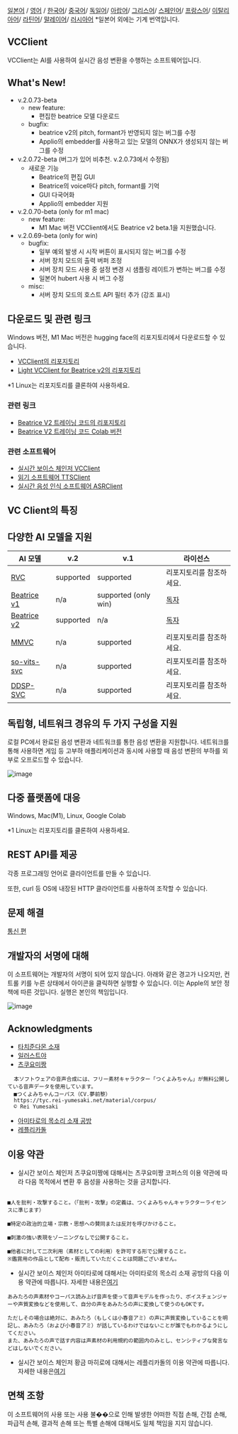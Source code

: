 [일본어](/README.md) /
[영어](/docs_i18n/README_en.md) /
[한국어](/docs_i18n/README_ko.md)/
[중국어](/docs_i18n/README_zh.md)/
[독일어](/docs_i18n/README_de.md)/
[아랍어](/docs_i18n/README_ar.md)/
[그리스어](/docs_i18n/README_el.md)/
[스페인어](/docs_i18n/README_es.md)/
[프랑스어](/docs_i18n/README_fr.md)/
[이탈리아어](/docs_i18n/README_it.md)/
[라틴어](/docs_i18n/README_la.md)/
[말레이어](/docs_i18n/README_ms.md)/
[러시아어](/docs_i18n/README_ru.md)
*일본어 외에는 기계 번역입니다.

## VCClient

VCClient는 AI를 사용하여 실시간 음성 변환을 수행하는 소프트웨어입니다.

## What's New!

* v.2.0.73-beta
  * new feature:
    * 편집한 beatrice 모델 다운로드
  * bugfix:
    * beatrice v2의 pitch, formant가 반영되지 않는 버그를 수정
    * Applio의 embedder를 사용하고 있는 모델의 ONNX가 생성되지 않는 버그를 수정
* v.2.0.72-beta (버그가 있어 비추천. v.2.0.73에서 수정됨)
  * 새로운 기능
    * Beatrice의 편집 GUI
    * Beatrice의 voice마다 pitch, formant를 기억
    * GUI 다국어화
    * Applio의 embedder 지원
* v.2.0.70-beta (only for m1 mac)
  * new feature:
    * M1 Mac 버전 VCClient에서도 Beatrice v2 beta.1을 지원했습니다.
* v.2.0.69-beta (only for win)
  * bugfix:
    * 일부 예외 발생 시 시작 버튼이 표시되지 않는 버그를 수정
    * 서버 장치 모드의 출력 버퍼 조정
    * 서버 장치 모드 사용 중 설정 변경 시 샘플링 레이트가 변하는 버그를 수정
    * 일본어 hubert 사용 시 버그 수정
  * misc:
    * 서버 장치 모드의 호스트 API 필터 추가 (강조 표시)

## 다운로드 및 관련 링크

Windows 버전, M1 Mac 버전은 hugging face의 리포지토리에서 다운로드할 수 있습니다.

* [VCClient의 리포지토리](https://huggingface.co/wok000/vcclient000/tree/main)
* [Light VCClient for Beatrice v2의 리포지토리](https://huggingface.co/wok000/light_vcclient_beatrice/tree/main)

*1 Linux는 리포지토리를 클론하여 사용하세요.

### 관련 링크

* [Beatrice V2 트레이닝 코드의 리포지토리](https://huggingface.co/fierce-cats/beatrice-trainer)
* [Beatrice V2 트레이닝 코드 Colab 버전](https://github.com/w-okada/beatrice-trainer-colab)

### 관련 소프트웨어

* [실시간 보이스 체인저 VCClient](https://github.com/w-okada/voice-changer)
* [읽기 소프트웨어 TTSClient](https://github.com/w-okada/ttsclient)
* [실시간 음성 인식 소프트웨어 ASRClient](https://github.com/w-okada/asrclient)

## VC Client의 특징

## 다양한 AI 모델을 지원

| AI 모델                                                                                                     | v.2       | v.1                  | 라이선스                                                                                 |
| ------------------------------------------------------------------------------------------------------------ | --------- | -------------------- | ------------------------------------------------------------------------------------------ |
| [RVC ](https://github.com/RVC-Project/Retrieval-based-Voice-Conversion-WebUI/blob/main/docs/jp/README.ja.md) | supported | supported            | 리포지토리를 참조하세요.                                                             |
| [Beatrice v1](https://prj-beatrice.com/)                                                                     | n/a       | supported (only win) | [독자](https://github.com/w-okada/voice-changer/tree/master/server/voice_changer/Beatrice) |
| [Beatrice v2](https://prj-beatrice.com/)                                                                     | supported | n/a                  | [독자](https://huggingface.co/wok000/vcclient_model/blob/main/beatrice_v2_beta/readme.md)  |
| [MMVC](https://github.com/isletennos/MMVC_Trainer)                                                           | n/a       | supported            | 리포지토리를 참조하세요.                                                             |
| [so-vits-svc](https://github.com/svc-develop-team/so-vits-svc)                                               | n/a       | supported            | 리포지토리를 참조하세요.                                                             |
| [DDSP-SVC](https://github.com/yxlllc/DDSP-SVC)                                                               | n/a       | supported            | 리포지토리를 참조하세요.                                                             |

## 독립형, 네트워크 경유의 두 가지 구성을 지원

로컬 PC에서 완료된 음성 변환과 네트워크를 통한 음성 변환을 지원합니다.
네트워크를 통해 사용하면 게임 등 고부하 애플리케이션과 동시에 사용할 때 음성 변환의 부하를 외부로 오프로드할 수 있습니다.

![image](https://user-images.githubusercontent.com/48346627/206640768-53f6052d-0a96-403b-a06c-6714a0b7471d.png)

## 다중 플랫폼에 대응

Windows, Mac(M1), Linux, Google Colab

*1 Linux는 리포지토리를 클론하여 사용하세요.

## REST API를 제공

각종 프로그래밍 언어로 클라이언트를 만들 수 있습니다.

또한, curl 등 OS에 내장된 HTTP 클라이언트를 사용하여 조작할 수 있습니다.

## 문제 해결

[통신 편](tutorials/trouble_shoot_communication_ja.md)

## 개발자의 서명에 대해

이 소프트웨어는 개발자의 서명이 되어 있지 않습니다. 아래와 같은 경고가 나오지만, 컨트롤 키를 누른 상태에서 아이콘을 클릭하면 실행할 수 있습니다. 이는 Apple의 보안 정책에 따른 것입니다. 실행은 본인의 책임입니다.

![image](https://user-images.githubusercontent.com/48346627/212567711-c4a8d599-e24c-4fa3-8145-a5df7211f023.png)

## Acknowledgments

* [타치준다몬 소재](https://seiga.nicovideo.jp/seiga/im10792934)
* [일러스트야](https://www.irasutoya.com/)
* [츠쿠요미짱](https://tyc.rei-yumesaki.net/)

```
  本ソフトウェアの音声合成には、フリー素材キャラクター「つくよみちゃん」が無料公開している音声データを使用しています。
  ■つくよみちゃんコーパス（CV.夢前黎）
  https://tyc.rei-yumesaki.net/material/corpus/
  © Rei Yumesaki
```

* [아미타로의 목소리 소재 공방](https://amitaro.net/)
* [레플리카돌](https://kikyohiroto1227.wixsite.com/kikoto-utau)

## 이용 약관

* 실시간 보이스 체인저 츠쿠요미짱에 대해서는 츠쿠요미짱 코퍼스의 이용 약관에 따라 다음 목적에서 변환 후 음성을 사용하는 것을 금지합니다.

```

■人を批判・攻撃すること。（「批判・攻撃」の定義は、つくよみちゃんキャラクターライセンスに準じます）

■特定の政治的立場・宗教・思想への賛同または反対を呼びかけること。

■刺激の強い表現をゾーニングなしで公開すること。

■他者に対して二次利用（素材としての利用）を許可する形で公開すること。
※鑑賞用の作品として配布・販売していただくことは問題ございません。
```

* 실시간 보이스 체인저 아미타로에 대해서는 아미타로의 목소리 소재 공방의 다음 이용 약관에 따릅니다. 자세한 내용은[여기](https://amitaro.net/voice/faq/#index_id6)

```
あみたろの声素材やコーパス読み上げ音声を使って音声モデルを作ったり、ボイスチェンジャーや声質変換などを使用して、自分の声をあみたろの声に変換して使うのもOKです。

ただしその場合は絶対に、あみたろ（もしくは小春音アミ）の声に声質変換していることを明記し、あみたろ（および小春音アミ）が話しているわけではないことが誰でもわかるようにしてください。
また、あみたろの声で話す内容は声素材の利用規約の範囲内のみとし、センシティブな発言などはしないでください。
```

* 실시간 보이스 체인저 황금 마히로에 대해서는 레플리카돌의 이용 약관에 따릅니다. 자세한 내용은[여기](https://kikyohiroto1227.wixsite.com/kikoto-utau/ter%EF%BD%8Ds-of-service)

## 면책 조항

이 소프트웨어의 사용 또는 사용 불��으로 인해 발생한 어떠한 직접 손해, 간접 손해, 파급적 손해, 결과적 손해 또는 특별 손해에 대해서도 일체 책임을 지지 않습니다.
